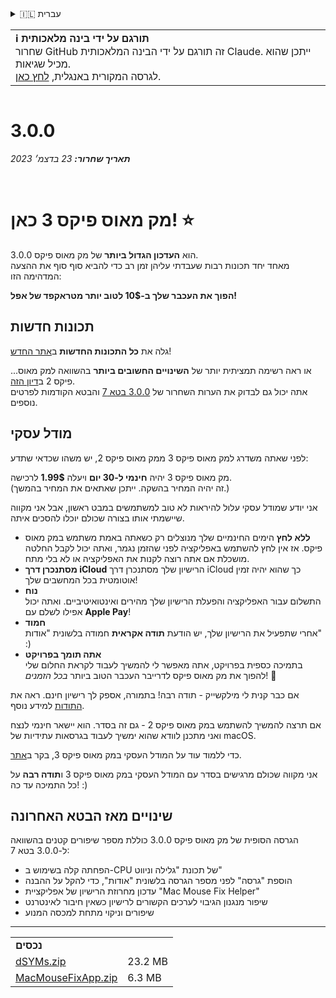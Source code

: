 <details>
<summary>🇮🇱 עברית</summary>

[🇬🇧 English (GitHub)](https://github.com/noah-nuebling/mac-mouse-fix/releases/tag/3.0.0)\
[🇦🇩 Català](https://redirect.macmousefix.com/?target=mmf-release&tag=3.0.0&locale=ca)\
[🇩🇪 Deutsch](https://redirect.macmousefix.com/?target=mmf-release&tag=3.0.0&locale=de)\
[🇪🇸 Español](https://redirect.macmousefix.com/?target=mmf-release&tag=3.0.0&locale=es)\
[🇫🇷 Français](https://redirect.macmousefix.com/?target=mmf-release&tag=3.0.0&locale=fr)\
[🇮🇩 Indonesia](https://redirect.macmousefix.com/?target=mmf-release&tag=3.0.0&locale=id)\
[🇮🇹 Italiano](https://redirect.macmousefix.com/?target=mmf-release&tag=3.0.0&locale=it)\
[🇭🇺 Magyar](https://redirect.macmousefix.com/?target=mmf-release&tag=3.0.0&locale=hu)\
[🇳🇱 Nederlands](https://redirect.macmousefix.com/?target=mmf-release&tag=3.0.0&locale=nl)\
[🇵🇱 Polski](https://redirect.macmousefix.com/?target=mmf-release&tag=3.0.0&locale=pl)\
[🇧🇷 Português (Brasil)](https://redirect.macmousefix.com/?target=mmf-release&tag=3.0.0&locale=pt-BR)\
[🇵🇹 Português (Portugal)](https://redirect.macmousefix.com/?target=mmf-release&tag=3.0.0&locale=pt-PT)\
[🇷🇴 Română](https://redirect.macmousefix.com/?target=mmf-release&tag=3.0.0&locale=ro)\
[🇸🇪 Svenska](https://redirect.macmousefix.com/?target=mmf-release&tag=3.0.0&locale=sv)\
[🇻🇳 Tiếng Việt](https://redirect.macmousefix.com/?target=mmf-release&tag=3.0.0&locale=vi)\
[🇹🇷 Türkçe](https://redirect.macmousefix.com/?target=mmf-release&tag=3.0.0&locale=tr)\
[🇨🇿 Čeština](https://redirect.macmousefix.com/?target=mmf-release&tag=3.0.0&locale=cs)\
[🇬🇷 Ελληνικά](https://redirect.macmousefix.com/?target=mmf-release&tag=3.0.0&locale=el)\
[🇷🇺 Русский](https://redirect.macmousefix.com/?target=mmf-release&tag=3.0.0&locale=ru)\
[🇺🇦 Українська](https://redirect.macmousefix.com/?target=mmf-release&tag=3.0.0&locale=uk)\
**🇮🇱 עברית**\
[🇸🇦 العربية](https://redirect.macmousefix.com/?target=mmf-release&tag=3.0.0&locale=ar)\
[🇮🇳 हिन्दी](https://redirect.macmousefix.com/?target=mmf-release&tag=3.0.0&locale=hi)\
[🇹🇭 ไทย](https://redirect.macmousefix.com/?target=mmf-release&tag=3.0.0&locale=th)\
[🇨🇳 中文 (简体)](https://redirect.macmousefix.com/?target=mmf-release&tag=3.0.0&locale=zh-Hans)\
[🇨🇳 中文 (繁體)](https://redirect.macmousefix.com/?target=mmf-release&tag=3.0.0&locale=zh-Hant)\
[🇭🇰 中文（香港)](https://redirect.macmousefix.com/?target=mmf-release&tag=3.0.0&locale=zh-HK)\
[🇯🇵 日本語](https://redirect.macmousefix.com/?target=mmf-release&tag=3.0.0&locale=ja)\
[🇰🇷 한국어](https://redirect.macmousefix.com/?target=mmf-release&tag=3.0.0&locale=ko)\
[Help translate Mac Mouse Fix to different languages!](https://github.com/noah-nuebling/mac-mouse-fix/discussions/731)
</details>
<table align=><td>
<b>ℹ️ תורגם על ידי בינה מלאכותית</b><br>
שחרור GitHub זה תורגם על ידי הבינה המלאכותית Claude. ייתכן שהוא מכיל שגיאות.<br>
לגרסה המקורית באנגלית, <a href="https://github.com/noah-nuebling/mac-mouse-fix/releases/tag/3.0.0">לחץ כאן</a>.
</td></table>

<table></table>

# 3.0.0
***תאריך שחרור:** 23 בדצמ׳ 2023*

<br>

# מק מאוס פיקס 3 כאן! ⭐️

3.0.0 הוא **העדכון הגדול ביותר** של מק מאוס פיקס.\
מאחד יחד תכונות רבות שעבדתי עליהן זמן רב כדי להביא סוף סוף את ההצעה המדהימה הזו:

**הפוך את העכבר שלך ב-10$ לטוב יותר מטראקפד של אפל!**

## תכונות חדשות

גלה את **כל התכונות החדשות** ב[אתר החדש](http://macmousefix.com/)!

...או ראה רשימה תמציתית יותר של **השינויים החשובים ביותר** בהשוואה למק מאוס פיקס 2 ב[דיון הזה](https://github.com/noah-nuebling/mac-mouse-fix/discussions/743#discussioncomment-7938922).\
אתה יכול גם לבדוק את הערות השחרור של [3.0.0 בטא 7](https://redirect.macmousefix.com/?target=mmf-release&tag=3.0.0-Beta-7&locale=he) והבטא הקודמות לפרטים נוספים.

## מודל עסקי

לפני שאתה משדרג למק מאוס פיקס 3 ממק מאוס פיקס 2, יש משהו שכדאי שתדע:

מק מאוס פיקס 3 יהיה **חינמי ל-30 יום** ויעלה **1.99$** לרכישה.\
(זה יהיה המחיר בהשקה. ייתכן שאתאים את המחיר בהמשך.)

אני יודע שמודל עסקי עלול להיראות לא טוב למשתמשים במבט ראשון, אבל אני מקווה שיישמתי אותו בצורה שכולם יוכלו להסכים איתה.

- **ללא לחץ**
   הימים החינמיים שלך מנוצלים רק כשאתה באמת משתמש במק מאוס פיקס. אז אין לחץ להשתמש באפליקציה לפני שהזמן נגמר, ואתה יכול לקבל החלטה מושכלת אם אתה רוצה לקנות את האפליקציה או לא בלי מתח.
- **מסתנכרן דרך iCloud**
  הרישיון שלך מסתנכרן דרך iCloud כך שהוא יהיה זמין אוטומטית בכל המחשבים שלך!
- **נוח**\
   התשלום עבור האפליקציה והפעלת הרישיון שלך מהירים ואינטואיטיביים. ואתה יכול אפילו לשלם עם **Apple Pay**!
- **חמוד**\
   אחרי שתפעיל את הרישיון שלך, יש הודעת **תודה אקראית** חמודה בלשונית "אודות" :)
- **אתה תומך בפרויקט**\
   בתמיכה כספית בפרויקט, אתה מאפשר לי להמשיך לעבוד לקראת החלום שלי להפוך את מק מאוס פיקס לדרייבר העכבר הטוב ביותר *בכל הזמנים*! 🚀

אם כבר קנית לי מילקשייק - תודה רבה! בתמורה, אספק לך רישיון חינם. ראה את [התודות](https://github.com/noah-nuebling/mac-mouse-fix/blob/master/Acknowledgements.md#-paypal-donations) למידע נוסף.

אם תרצה להמשיך להשתמש במק מאוס פיקס 2 - גם זה בסדר. הוא יישאר חינמי לנצח ואני מתכנן לוודא שהוא ימשיך לעבוד בגרסאות עתידיות של macOS.

כדי ללמוד עוד על המודל העסקי במק מאוס פיקס 3, בקר ב[אתר](https://macmousefix.com/#price).

אני מקווה שכולם מרגישים בסדר עם המודל העסקי במק מאוס פיקס 3 ו**תודה רבה** על כל התמיכה עד כה! :)

## שינויים מאז הבטא האחרונה

הגרסה הסופית של מק מאוס פיקס 3.0.0 כוללת מספר שיפורים קטנים בהשוואה ל-3.0.0 בטא 7:

- הפחתה קלה בשימוש ב-CPU של תכונת "גלילה וניווט"
- הוספת "גרסה" לפני מספר הגרסה בלשונית "אודות", כדי להקל על ההבנה
- עדכון מחרוזת הרישיון של אפליקציית "Mac Mouse Fix Helper"
- שיפור מנגנון הגיבוי לערכים הקשורים לרישיון כשאין חיבור לאינטרנט
- שיפורים וניקוי מתחת למכסה המנוע

---

<table align="start">
<tr>
    <td colspan=2>
        <b>נכסים</b>
    </td>
</tr>
<tr>
    <td><a href="https://github.com/noah-nuebling/mac-mouse-fix/releases/download/3.0.0/dSYMs.zip">dSYMs.zip</a></td>
    <td>23.2 MB</td>
</tr>
<tr>
    <td><a href="https://github.com/noah-nuebling/mac-mouse-fix/releases/download/3.0.0/MacMouseFixApp.zip">MacMouseFixApp.zip</a></td>
    <td>6.3 MB</td>
</tr>
</table>